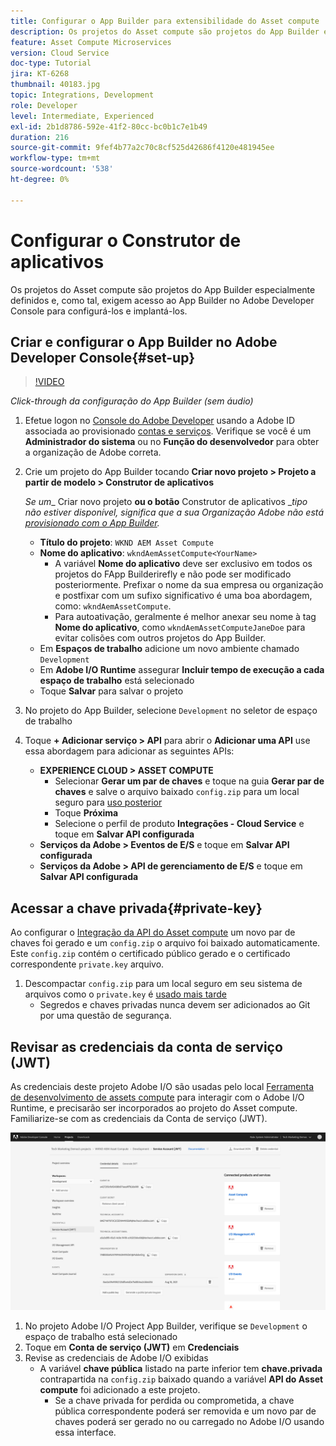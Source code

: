 ```yaml
---
title: Configurar o App Builder para extensibilidade do Asset compute
description: Os projetos do Asset compute são projetos do App Builder especialmente definidos e, como tal, exigem acesso ao App Builder no Adobe Developer Console para configurá-los e implantá-los.
feature: Asset Compute Microservices
version: Cloud Service
doc-type: Tutorial
jira: KT-6268
thumbnail: 40183.jpg
topic: Integrations, Development
role: Developer
level: Intermediate, Experienced
exl-id: 2b1d8786-592e-41f2-80cc-bc0b1c7e1b49
duration: 216
source-git-commit: 9fef4b77a2c70c8cf525d42686f4120e481945ee
workflow-type: tm+mt
source-wordcount: '538'
ht-degree: 0%

---
```


# Configurar o Construtor de aplicativos

Os projetos do Asset compute são projetos do App Builder especialmente definidos e, como tal, exigem acesso ao App Builder no Adobe Developer Console para configurá-los e implantá-los.

## Criar e configurar o App Builder no Adobe Developer Console{#set-up}

>[!VIDEO](https://video.tv.adobe.com/v/40183?quality=12&learn=on)

_Click-through da configuração do App Builder (sem áudio)_

1. Efetue logon no [Console do Adobe Developer](https://console.adobe.io) usando a Adobe ID associada ao provisionado [contas e serviços](./accounts-and-services.md). Verifique se você é um __Administrador do sistema__ ou no __Função do desenvolvedor__ para obter a organização de Adobe correta.
1. Crie um projeto do App Builder tocando __Criar novo projeto > Projeto a partir de modelo > Construtor de aplicativos__

   _Se um__ Criar novo projeto __ou o botão__ Construtor de aplicativos __tipo não estiver disponível, significa que a sua Organização Adobe não está [provisionado com o App Builder](#request-adobe-project-app-builder)._

   + __Título do projeto__: `WKND AEM Asset Compute`
   + __Nome do aplicativo__: `wkndAemAssetCompute<YourName>`
      + A variável __Nome do aplicativo__ deve ser exclusivo em todos os projetos do FApp Builderirefly e não pode ser modificado posteriormente. Prefixar o nome da sua empresa ou organização e postfixar com um sufixo significativo é uma boa abordagem, como: `wkndAemAssetCompute`.
      + Para autoativação, geralmente é melhor anexar seu nome à tag __Nome do aplicativo__, como `wkndAemAssetComputeJaneDoe` para evitar colisões com outros projetos do App Builder.
   + Em __Espaços de trabalho__ adicione um novo ambiente chamado `Development`
   + Em __Adobe I/O Runtime__ assegurar __Incluir tempo de execução a cada espaço de trabalho__ está selecionado
   + Toque __Salvar__ para salvar o projeto
1. No projeto do App Builder, selecione `Development` no seletor de espaço de trabalho
1. Toque __+ Adicionar serviço > API__ para abrir o __Adicionar uma API__ use essa abordagem para adicionar as seguintes APIs:

   + __EXPERIENCE CLOUD > ASSET COMPUTE__
      + Selecionar __Gerar um par de chaves__ e toque na guia __Gerar par de chaves__ e salve o arquivo baixado `config.zip` para um local seguro para [uso posterior](#private-key)
      + Toque __Próxima__
      + Selecione o perfil de produto __Integrações - Cloud Service__ e toque em __Salvar API configurada__
   + __Serviços da Adobe > Eventos de E/S__ e toque em __Salvar API configurada__
   + __Serviços da Adobe > API de gerenciamento de E/S__ e toque em __Salvar API configurada__

## Acessar a chave privada{#private-key}

Ao configurar o [Integração da API do Asset compute](#set-up) um novo par de chaves foi gerado e um `config.zip` o arquivo foi baixado automaticamente. Este `config.zip` contém o certificado público gerado e o certificado correspondente `private.key` arquivo.

1. Descompactar `config.zip` para um local seguro em seu sistema de arquivos como o `private.key` é [usado mais tarde](../develop/environment-variables.md)
   + Segredos e chaves privadas nunca devem ser adicionados ao Git por uma questão de segurança.

## Revisar as credenciais da conta de serviço (JWT)

As credenciais deste projeto Adobe I/O são usadas pelo local [Ferramenta de desenvolvimento de assets compute](../develop/development-tool.md) para interagir com o Adobe I/O Runtime, e precisarão ser incorporados ao projeto do Asset compute. Familiarize-se com as credenciais da Conta de serviço (JWT).

![Credenciais da conta de serviço do Adobe Developer](./assets/app-builder/service-account.png)

1. No projeto Adobe I/O Project App Builder, verifique se `Development` o espaço de trabalho está selecionado
1. Toque em __Conta de serviço (JWT)__ em __Credenciais__
1. Revise as credenciais de Adobe I/O exibidas
   + A variável __chave pública__ listado na parte inferior tem __chave.privada__ contrapartida na `config.zip` baixado quando a variável __API do Asset compute__ foi adicionado a este projeto.
      + Se a chave privada for perdida ou comprometida, a chave pública correspondente poderá ser removida e um novo par de chaves poderá ser gerado no ou carregado no Adobe I/O usando essa interface.
